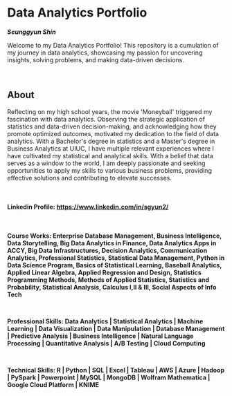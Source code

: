 # Data Analytics Portfolio
***Seunggyun Shin***

Welcome to my Data Analytics Portfolio! This repository is a cumulation of my journey in data analytics, showcasing my passion for uncovering insights, solving problems, and making data-driven decisions.

&emsp;
&emsp;

## About

Reflecting on my high school years, the movie 'Moneyball' triggered my fascination with data analytics. Observing the strategic application of statistics and data-driven decision-making, and acknowledging how they promote optimized outcomes, motivated my dedication to the field of data analytics. With a Bachelor's degree in statistics and a Master's degree in Business Analytics at UIUC, I have multiple relevant experiences where I have cultivated my statistical and analytical skills. With a belief that data serves as a window to the world, I am deeply passionate and seeking opportunities to apply my skills to various business problems, providing effective solutions and contributing to elevate successes.

&emsp;

#### Linkedin Profile: https://www.linkedin.com/in/sgyun2/

&emsp;

**Course Works: Enterprise Database Management, Business Intelligence, Data Storytelling, Big Data Analytics in Finance, Data Analytics Apps in ACCY, Big Data Infrastructures, Decision Analytics, Communication Analytics, Professional Statistics, Statistical Data Management, Python in Data Science Program, Basics of Statistical Learning, Baseball Analytics, Applied Linear Algebra, Applied Regression and Design, Statistics Programming Methods, Methods of Applied Statistics, Statistics and Probability, Statistical Analysis, Calculus I,II & III, Social Aspects of Info Tech**

&emsp;
&emsp;

**Professional Skills:
Data Analytics | Statistical Analytics | Machine Learning | Data Visualization | Data Manipulation | Database Management | Predictive Analysis | Business Intelligence | Natural Language Processing | Quantitative Analysis | 
A/B Testing | Cloud Computing**

&emsp;
&emsp; 
 
**Technical Skills:
R | Python | SQL | Excel | Tableau | AWS | Azure | Hadoop | PySpark | Powerpoint | MySQL | MongoDB | Wolfram Mathematica | Google Cloud Platform | KNIME** 
  
